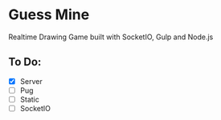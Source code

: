 # Guess Mine

Realtime Drawing Game built with SocketIO, Gulp and Node.js

## To Do:

- [x] Server
- [ ] Pug
- [ ] Static
- [ ] SocketIO
